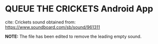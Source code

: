# QUEUE THE CRICKETS Android App

cite: Crickets sound obtained from: https://www.soundboard.com/sb/sound/961311

**NOTE:** The file has been edited to remove the leading empty sound. 
